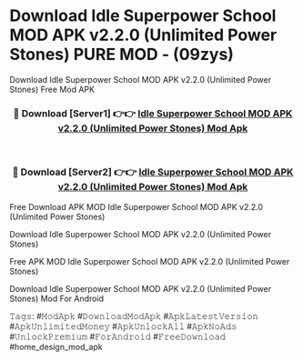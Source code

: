 # Download Idle Superpower School MOD APK v2.2.0 (Unlimited Power Stones) PURE MOD - (09zys)
Download Idle Superpower School MOD APK v2.2.0 (Unlimited Power Stones) Free Mod APK

<div align="center">
<h3>🔴 Download [Server1] 👉👉 <a href="https://apk-comot.site?title=Idle_Superpower_School_MOD_APK_v2.2.0_(Unlimited_Power_Stones)">Idle Superpower School MOD APK v2.2.0 (Unlimited Power Stones) Mod Apk</a></h3><br>

<h3>🔴 Download [Server2] 👉👉 <a href="https://apk-comot.site?title=Idle_Superpower_School_MOD_APK_v2.2.0_(Unlimited_Power_Stones)">Idle Superpower School MOD APK v2.2.0 (Unlimited Power Stones) Mod Apk</a></h3>
</div>


Free Download APK MOD Idle Superpower School MOD APK v2.2.0 (Unlimited Power Stones)

Download Idle Superpower School MOD APK v2.2.0 (Unlimited Power Stones) 

Free APK MOD Idle Superpower School MOD APK v2.2.0 (Unlimited Power Stones) 

Download Idle Superpower School MOD APK v2.2.0 (Unlimited Power Stones) Mod For Android

𝚃𝚊𝚐𝚜: #𝙼𝚘𝚍𝙰𝚙𝚔 #𝙳𝚘𝚠𝚗𝚕𝚘𝚊𝚍𝙼𝚘𝚍𝙰𝚙𝚔 #𝙰𝚙𝚔𝙻𝚊𝚝𝚎𝚜𝚝𝚅𝚎𝚛𝚜𝚒𝚘𝚗 #𝙰𝚙𝚔𝚄𝚗𝚕𝚒𝚖𝚒𝚝𝚎𝚍𝙼𝚘𝚗𝚎𝚢 #𝙰𝚙𝚔𝚄𝚗𝚕𝚘𝚌𝚔𝙰𝚕𝚕 #𝙰𝚙𝚔𝙽𝚘𝙰𝚍𝚜 #𝚄𝚗𝚕𝚘𝚌𝚔𝙿𝚛𝚎𝚖𝚒𝚞𝚖 #𝙵𝚘𝚛𝙰𝚗𝚍𝚛𝚘𝚒𝚍 #𝙵𝚛𝚎𝚎𝙳𝚘𝚠𝚗𝚕𝚘𝚊𝚍 #home_design_mod_apk